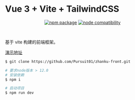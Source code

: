# Vue 3 + Vite + TailwindCSS

<p align="center">
  <a href="https://npmjs.com/package/vite"><img src="https://img.shields.io/npm/v/vite.svg" alt="npm package"></a>
  <a href="https://nodejs.org/en/about/releases/"><img src="https://img.shields.io/node/v/vite.svg" alt="node compatibility"></a>
</p>
<br/>

基于 vite 构建的前端框架。

[演示地址](https://imooc-front.lgdsunday.club/)

```bash
$ git clone https://github.com/Pursuit01/zhanku-front.git

# 要求node版本 > 12.0
# 安装依赖
$ npm i

# 启动项目
$ npm run dev
```
